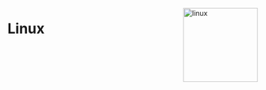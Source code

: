 <img src="https://upload.wikimedia.org/wikipedia/commons/thumb/3/35/Tux.svg/869px-Tux.svg.png" alt="linux" width="150"
align="right" >

# Linux